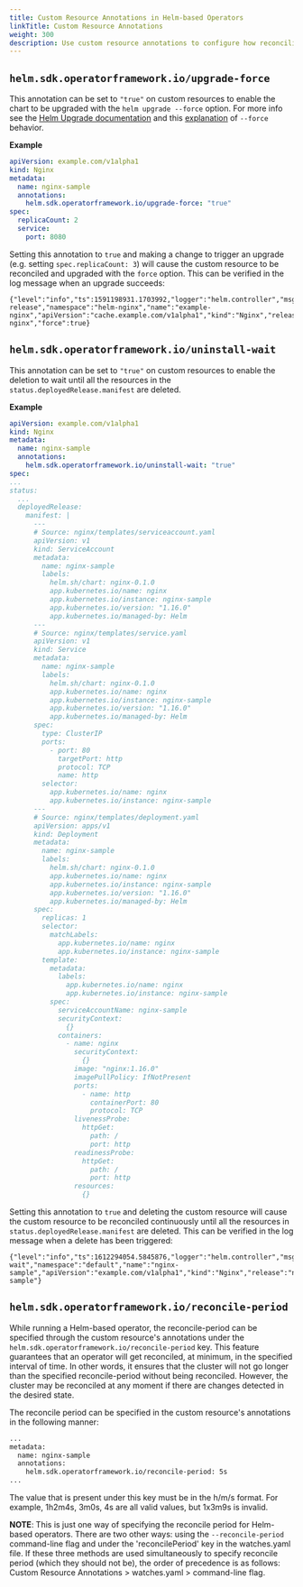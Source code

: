 ```yaml
---
title: Custom Resource Annotations in Helm-based Operators
linkTitle: Custom Resource Annotations
weight: 300
description: Use custom resource annotations to configure how reconciliation works.
---
```


## `helm.sdk.operatorframework.io/upgrade-force`

This annotation can be set to `"true"` on custom resources to enable the chart to be upgraded with the
`helm upgrade --force` option. For more info see the [Helm Upgrade documentation](https://helm.sh/docs/helm/helm_upgrade/)
and this [explanation](https://github.com/helm/helm/issues/7082#issuecomment-559558318) of `--force` behavior.

**Example**

```yaml
apiVersion: example.com/v1alpha1
kind: Nginx
metadata:
  name: nginx-sample
  annotations:
    helm.sdk.operatorframework.io/upgrade-force: "true"
spec:
  replicaCount: 2
  service:
    port: 8080
```

Setting this annotation to `true` and making a change to trigger an upgrade (e.g. setting `spec.replicaCount: 3`)
will cause the custom resource to be reconciled and upgraded with the `force` option. This can be verified in the
log message when an upgrade succeeds:

```
{"level":"info","ts":1591198931.1703992,"logger":"helm.controller","msg":"Upgraded release","namespace":"helm-nginx","name":"example-nginx","apiVersion":"cache.example.com/v1alpha1","kind":"Nginx","release":"example-nginx","force":true}
```

## `helm.sdk.operatorframework.io/uninstall-wait`

This annotation can be set to `"true"` on custom resources to enable the deletion to wait until all the resources in the
`status.deployedRelease.manifest` are deleted. 

**Example**

```yaml
apiVersion: example.com/v1alpha1
kind: Nginx
metadata:
  name: nginx-sample
  annotations:
    helm.sdk.operatorframework.io/uninstall-wait: "true"
spec:
...
status:
  ...
  deployedRelease:
    manifest: |
      ---
      # Source: nginx/templates/serviceaccount.yaml
      apiVersion: v1
      kind: ServiceAccount
      metadata:
        name: nginx-sample
        labels:
          helm.sh/chart: nginx-0.1.0
          app.kubernetes.io/name: nginx
          app.kubernetes.io/instance: nginx-sample
          app.kubernetes.io/version: "1.16.0"
          app.kubernetes.io/managed-by: Helm
      ---
      # Source: nginx/templates/service.yaml
      apiVersion: v1
      kind: Service
      metadata:
        name: nginx-sample
        labels:
          helm.sh/chart: nginx-0.1.0
          app.kubernetes.io/name: nginx
          app.kubernetes.io/instance: nginx-sample
          app.kubernetes.io/version: "1.16.0"
          app.kubernetes.io/managed-by: Helm
      spec:
        type: ClusterIP
        ports:
          - port: 80
            targetPort: http
            protocol: TCP
            name: http
        selector:
          app.kubernetes.io/name: nginx
          app.kubernetes.io/instance: nginx-sample
      ---
      # Source: nginx/templates/deployment.yaml
      apiVersion: apps/v1
      kind: Deployment
      metadata:
        name: nginx-sample
        labels:
          helm.sh/chart: nginx-0.1.0
          app.kubernetes.io/name: nginx
          app.kubernetes.io/instance: nginx-sample
          app.kubernetes.io/version: "1.16.0"
          app.kubernetes.io/managed-by: Helm
      spec:
        replicas: 1
        selector:
          matchLabels:
            app.kubernetes.io/name: nginx
            app.kubernetes.io/instance: nginx-sample
        template:
          metadata:
            labels:
              app.kubernetes.io/name: nginx
              app.kubernetes.io/instance: nginx-sample
          spec:
            serviceAccountName: nginx-sample
            securityContext:
              {}
            containers:
              - name: nginx
                securityContext:
                  {}
                image: "nginx:1.16.0"
                imagePullPolicy: IfNotPresent
                ports:
                  - name: http
                    containerPort: 80
                    protocol: TCP
                livenessProbe:
                  httpGet:
                    path: /
                    port: http
                readinessProbe:
                  httpGet:
                    path: /
                    port: http
                resources:
                  {}
```

Setting this annotation to `true` and deleting the custom resource will cause the custom resource to be reconciled
continuously until all the resources in `status.deployedRelease.manifest` are deleted. This can be verified in the
log message when a delete has been triggered:

```
{"level":"info","ts":1612294054.5845876,"logger":"helm.controller","msg":"Uninstall wait","namespace":"default","name":"nginx-sample","apiVersion":"example.com/v1alpha1","kind":"Nginx","release":"nginx-sample"}

```

## `helm.sdk.operatorframework.io/reconcile-period`

While running a Helm-based operator, the reconcile-period can be specified through the custom resource's annotations under the `helm.sdk.operatorframework.io/reconcile-period` key. 
This feature guarantees that an operator will get reconciled, at minimum, in the specified interval of time. In other words, it ensures that the cluster will not go longer
than the specified reconcile-period without being reconciled. However, the cluster may be reconciled at any moment if there are changes detected in the desired state.

The reconcile period can be specified in the custom resource's annotations in the following manner: 

```sh
...
metadata:
  name: nginx-sample
  annotations:
    helm.sdk.operatorframework.io/reconcile-period: 5s
...
```

The value that is present under this key must be in the h/m/s format. For example, 1h2m4s, 3m0s, 4s are all valid values, but 1x3m9s is invalid. 

**NOTE**: This is just one way of specifying the reconcile period for Helm-based operators. There are two other ways: using the `--reconcile-period` command-line flag and under the 'reconcilePeriod' key in the watches.yaml file. If these three methods are used simultaneously to specify reconcile period (which they should not be), the order of precedence is as follows: 
Custom Resource Annotations > watches.yaml > command-line flag.